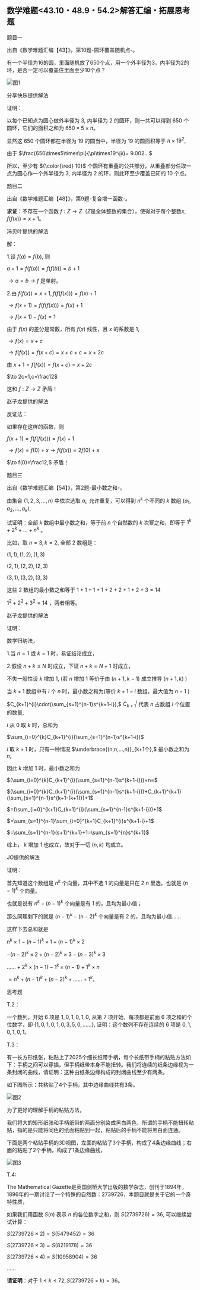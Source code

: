 ## 数学难题<43.10・48.9・54.2>解答汇编・拓展思考题

题目一

出自《数学难题汇编【43】》，第10题-圆环覆盖随机点-。

有一个半径为16的圆，里面随机放了650个点，用一个外半径为3，内半径为2的环，是否一定可以覆盖住里面至少10个点？

![图1](/pics/p68-1.png)

分享快乐提供解法

证明：

以每个已知点为圆心做外半径为 $3,$ 内半径为 $2$ 的圆环，则一共可以得到 $650$ 个圆环，它们的面积之和为 $650\times5\times\pi。$

显然这 $650$ 个圆环都在半径为 $19$ 的圆当中，半径为 $19$ 的圆面积等于 $\pi\times19^2,$

由于 $\frac{650\times5\times\pi}{\pi\times19^@}= 9.002...$ 

所以，至少有 ${\color{\red} 10}$ 个圆环有重叠的公共部分，从重叠部分任取一点为圆心作一个外半径为 $3,$ 内半径为 $2$ 的环，则此环至少覆盖已知的 $10$ 个点。

题目二

出自《数学难题汇编【48】》，第9题-复合增一函数-。

**求证**：不存在一个函数 $f:Z\to Z$（$Z$是全体整数的集合），使得对于每个整数$x,f(f(x))=x+1。$

冯贝叶提供的解法

解：

1.设 $f(a)=f(b),$ 则

$a+1=f(f(a))=f(f(b))=b+1$ 

$\to a=b \to f$ 是单射。

2.由 $f(f(x))=x+1,f(f(f(x)))=f(x)+1$

$\to f(x+1)=f(f(f(x)))=f(x)+1$

$\to f(x+1)-f(x)=1$

由于 $f(x)$ 的差分是常数，所有 $f(x)$ 线性，且 $x$ 的系数是 $1,$

$\to f(x)=x+c$

$\to f(f(x))=f(x+c)=x+c+c=x+2c$

由 $x+1=f(f(x))=f(x+c)=x+2c$

$\to 2c=1,c=\frac12$

这和 $f:Z\to Z$ 矛盾！

赵子龙提供的解法

反证法：

如果存在这样的函数，则

$f(x+1)=f(f(f(x)))=f(x)+1$

$\to f(x)=f(0)+x\to f(f(x))=2f(0)+x$

$\to f(0)=\frac12,$ 矛盾！

题目三

出自《数学难题汇编【54】》，第2题-最小数之和-。

由集合 $(1,2,3,...,n)$ 中依次选取 $a_i,$ 允许重复，可以得到 $n^k$ 个不同的 $k$ 数组 $(a_1,a_2,...,a_k),$ 

试证明：全部 $k$ 数组中最小数之和，等于前 $n$ 个自然数的 $k$ 次幂之和，即等于 $1^k+2^k+...+n^k$ 。

比如，取 $n=3,k=2,$ 全部 $2$ 数组是： 

$(1,1),(1,2),(1,3)$

$(2,1),(2,2),(2,3)$

$(3,1),(3,2),(3,3)$

这些 $2$ 数组的最小数之和等于 $1+1+1+1+2+2+1+2+3=14$

$1^2+2^2+3^2=14$ ，两者相等。

赵子龙提供的解法

证明：

数学归纳法，

1.当 $n=1$ 或 $k=1$ 时，易证结论成立，

2.假设 $n+k\le N$ 时成立，下证 $n+k=N+1$ 时成立，

不失一般性设 $k$ 增加 $1,$ (若 $n$ 增加 $1$ 等价于由 $(n+1,k-1)$ 成立推导 $(n+1,k)$ )

当 $k+1$ 数组中有 $i$ 个 $n$ 时，最小数之和为(等价 $k+1-i$ 数组，最大值为 $n-1$ )

$C_{k+1}^{i}\cdot(\sum_{s=1}^{n-1}s^{k+1-i}),$ $C_{k+1}^{i}$ 代表 $n$ 占数组 $i$ 个位置的数量,

$i$ 从 $0$ 取 $k$ 时，总和为

$\sum_{i=0}^{k}C_{k+1}^{i}(\sum_{s=1}^{n-1}s^{k+1-i})$

$i$ 取 $k+1$ 时，只有一种情况 $\underbrace{(n,n,...,n)}_{k+1个},$ 最小数之和为 $n,$

因此 $k$ 增加 $1$ 时，最小数之和为

$(\sum_{i=0}^{k}C_{k+1}^{i}(\sum_{s=1}^{n-1}s^{k+1-i}))+n=$

$(\sum_{i=0}^{k}C_{k+1}^{i}(\sum_{s=1}^{n-1}s^{k+1-i}))+C_{k+1}^{k+1}(\sum_{s=1}^{n-1}s^{k+1-(k+1)})+1$

$=(\sum_{i=0}^{k+1}C_{k+1}^{i}(\sum_{s=1}^{n-1}s^{k+1-i}))+1$

$=\sum_{s=1}^{n-1}\sum_{i=0}^{k+1}C_{k+1}^{i}s^{k+1-i}+1$

$=\sum_{s=1}^{n-1}(s+1)^{k+1}+1=\sum_{s=1}^{n}s^{k+1}$

综上， $k$ 增加 $1$ 也成立，故对于一切 $(n,k)$ 均成立。

JO提供的解法

证明：

首先知道这个数组是 $n^k$ 个向量，其中不选 $1$ 的向量是只在 $2~n$ 里选，也就是 $(n-1)^k$ 个向量。

也就是说有 $n^k-(n-1)^k$ 个向量是有 $1$ 的，且均为最小值；

那么同理剩下的就是 $(n-1)^k-(n-2)^k$ 个向量是有 $2$ 的，且均为最小值......

这样下去总和就是

$n^k\times1-(n-1)^k\times1+(n-1)^k\times2$

$-(n-2)^k\times2+(n-2)^k\times3-(n-3)^k\times3$

$......+2^k\times (n-1)-1^k\times (n-1)+1^k\times n$

$=n^k+(n-1)^k+(n-2)^k+......+1^k。$

思考题

T.2：

一个数列，开始 $6$ 项是 $1,0,1,0,1,0,$ 从第 $7$ 项开始，每项都是前面 $6$ 项之和的个位数字，即 $\{1,0,1,0,1,0,3,5,0,......\},$ 证明：这个数列不存在连续的 $6$ 项是 $0,1,0,1,0,1。$

T.3：

有一长方形纸张，粘贴上了2025个细长纸带手柄，每个长纸带手柄的粘贴方法如下：手柄之间可以穿插，但手柄纸带本身不能扭转。我们将连续的纸条边缘视为一条封闭的曲线，请证明：这种由纸条边缘构成的封闭曲线至少有两条。

如下图所示：共粘贴了4个手柄，其中边缘曲线共有3条。

![图2](/pics/p68-2.png)

为了更好的理解手柄的粘贴方法，

我们将大的矩形纸张和手柄纸带的两面分别染成黑白两色，所谓的手柄不能扭转粘贴，指的是只能将同色的纸面粘贴到一起，粘贴后的手柄不能将黑白面连通。

下面是两个粘贴手柄的3D视图，左面的粘贴了3个手柄，构成了4条边缘曲线；右面的粘贴了2个手柄，构成了1条边缘曲线，

![图3](/pics/p68-3.png)

T.4:

The Mathematical Gazette是英国剑桥大学出版的数学杂志，创刊于1894年，1896年的一期讨论了一个特殊的自然数：$2739726$，本题目就是关于它的一个奇特性质，

如果我们用函数 $S(n)$ 表示 $n$ 的各位数字之和，则 $S(2739726)=36,$ 可以继续尝试计算：

$S(2739726\times2)=S(5479452)=36$

$S(2739726\times3)=S(8219178)=36$

$S(2739726\times4)=S(10958904)=36$

......

**请证明**：对于 $1\le k\le 72,S(2739726\times k)=36。$

